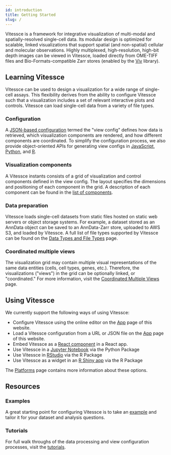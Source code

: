 ```yaml
---
id: introduction
title: Getting Started
slug: /
---
```



Vitessce is a framework for integrative visualization of multi-modal and spatially-resolved single-cell data.
Its modular design is optimized for scalable, linked visualizations that support spatial (and non-spatial) cellular and molecular observations.
Highly multiplexed, high-resolution, high-bit depth images can be viewed in Vitessce, loaded directly from OME-TIFF files and Bio-Formats-compatible Zarr stores (enabled by the [Viv](http://viv.gehlenborglab.org/) library).

## Learning Vitessce

Vitessce can be used to design a visualization for a wide range of single-cell assays.
This flexibility derives from the ability to configure Vitessce such that a visualization includes a set of relevant interactive plots and controls.
Vitessce can load single-cell data from a variety of file types.

### Configuration

A [JSON-based configuration](/docs/view-config-json/) termed the "view config" defines how data is retrieved, which visualization components are rendered, and how different components are coordinated.
To simplify the configuration process, we also provide object-oriented APIs for generating view configs in [JavaScript](/docs/view-config-js/), [Python](https://vitessce.github.io/vitessce-python/api_config.html), and [R](https://vitessce.github.io/vitessceR/reference/VitessceConfig.html#examples).

### Visualization components

A Vitessce instants consists of a grid of visualization and control components defined in the view config. The layout specifies the dimensions and positioning of each component in the grid. A description of each component can be found in the [list of components](/docs/components/).

### Data preparation

Vitessce loads single-cell datasets from static files hosted on static web servers or object storage systems.
For example, a dataset stored as an AnnData object can be saved to an AnnData-Zarr store, uploaded to AWS S3, and loaded by Vitessce.
A full list of file types supported by Vitessce can be found on the [Data Types and File Types](/docs/data-types-file-types/) page.

### Coordinated multiple views

The visualization grid may contain multiple visual representations of the same data entities (cells, cell types, genes, etc.). Therefore, the visualizations ("views") in the grid can be optionally linked, or "coordinated." For more information, visit the [Coordinated Multiple Views](/docs/coordination/) page.

## Using Vitessce

We currently support the following ways of using Vitessce:

- Configure Vitessce using the online editor on the [App](/#?edit=true) page of this website.
- Load a Vitessce configuration from a URL or JSON file on the [App](/#?edit=true) page of this website.
- Embed Vitessce as a [React component](/docs/js-overview/) in a React app.
- Use Vitessce in a [Jupyter Notebook](/docs/platforms/#python-jupyter-widget) via the Python Package
- Use Vitessce in [RStudio](/docs/platforms/#r-htmlwidget) via the R Package
- Use Vitessce as a widget in an [R Shiny app](/docs/platforms/#r-htmlwidget) via the R Package

The [Platforms](/docs/platforms/) page contains more information about these options.

## Resources

### Examples

A great starting point for configuring Vitessce is to take an [example](/examples/) and tailor it for your dataset and analysis questions.

### Tutorials

For full walk throughs of the data processing and view configuration processes, visit the [tutorials](/docs/tutorials/).

